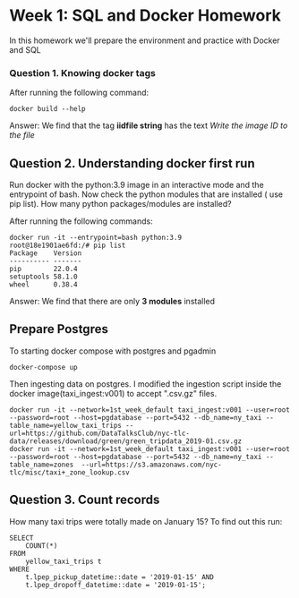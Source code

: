 # Week 1: SQL and Docker Homework
In this homework we'll prepare the environment and practice with Docker and SQL

### Question 1. Knowing docker tags
After running the following command:
```
docker build --help
```

Answer:
We find that the tag **iidfile string** has the text *Write the image ID to the file*

## Question 2. Understanding docker first run
Run docker with the python:3.9 image in an interactive mode and the entrypoint of bash. Now check the python modules that are installed ( use pip list). How many python packages/modules are installed?

After running the following commands:
```
docker run -it --entrypoint=bash python:3.9
root@18e1901ae6fd:/# pip list
Package    Version
---------- -------
pip        22.0.4
setuptools 58.1.0
wheel      0.38.4
```

Answer: 
We find that there are only **3 modules** installed

## Prepare Postgres
To starting docker compose with postgres and pgadmin 
```
docker-compose up 
```

Then ingesting data on postgres. I modified the ingestion script inside the docker image(taxi_ingest:v001) to accept ".csv.gz" files.
```
docker run -it --network=1st_week_default taxi_ingest:v001 --user=root --password=root --host=pgdatabase --port=5432 --db_name=ny_taxi --table_name=yellow_taxi_trips --url=https://github.com/DataTalksClub/nyc-tlc-data/releases/download/green/green_tripdata_2019-01.csv.gz
docker run -it --network=1st_week_default taxi_ingest:v001 --user=root --password=root --host=pgdatabase --port=5432 --db_name=ny_taxi --table_name=zones  --url=https://s3.amazonaws.com/nyc-tlc/misc/taxi+_zone_lookup.csv
```

## Question 3. Count records
How many taxi trips were totally made on January 15?
To find out this run:
```
SELECT 
	COUNT(*)
FROM 
	yellow_taxi_trips t
WHERE
	t.lpep_pickup_datetime::date = '2019-01-15' AND
	t.lpep_dropoff_datetime::date = '2019-01-15';
```

